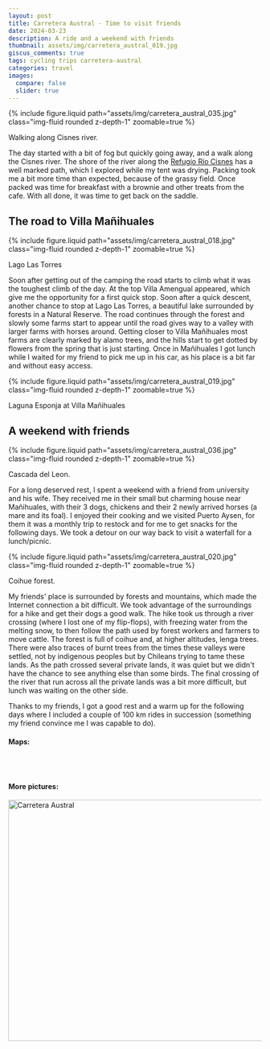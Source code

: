 ```yaml
---
layout: post
title: Carretera Austral - Time to visit friends
date: 2024-03-23
description: A ride and a weekend with friends
thumbnail: assets/img/carretera_austral_019.jpg
giscus_comments: true
tags: cycling trips carretera-austral
categories: travel
images:
  compare: false
  slider: true
---
```


{% include figure.liquid path="assets/img/carretera_austral_035.jpg" class="img-fluid rounded z-depth-1" zoomable=true %}

<div class="caption">
    Walking along Cisnes river.
</div>

The day started with a bit of fog but quickly going away, and a walk along the Cisnes river.
The shore of the river along the [Refugio Río Cisnes](https://www.refugioriocisnes.com/) has a well marked path, which I explored while my tent was drying.
Packing took me a bit more time than expected, because of the grassy field.
Once packed was time for breakfast with a brownie and other treats from the cafe.
With all done, it was time to get back on the saddle.

## The road to Villa Mañihuales

{% include figure.liquid path="assets/img/carretera_austral_018.jpg" class="img-fluid rounded z-depth-1" zoomable=true %}

<div class="caption">
    Lago Las Torres
</div>

Soon after getting out of the camping the road starts to climb what it was the toughest climb of the day.
At the top Villa Amengual appeared, which give me the opportunity for a first quick stop.
Soon after a quick descent, another chance to stop at Lago Las Torres, a beautiful lake surrounded by forests in a Natural Reserve.
The road continues through the forest and slowly some farms start to appear until the road gives way to a valley with larger farms with horses around.
Getting closer to Villa Mañihuales most farms are clearly marked by alamo trees, and the hills start to get dotted by flowers from the spring that is just starting.
Once in Mañihuales I got lunch while I waited for my friend to pick me up in his car, as his place is a bit far and without easy access.

{% include figure.liquid path="assets/img/carretera_austral_019.jpg" class="img-fluid rounded z-depth-1" zoomable=true %}

<div class="caption">
    Laguna Esponja at Villa Mañihuales
</div>


## A weekend with friends

{% include figure.liquid path="assets/img/carretera_austral_036.jpg" class="img-fluid rounded z-depth-1" zoomable=true %}

<div class="caption">
    Cascada del Leon.
</div>

For a long deserved rest, I spent a weekend with a friend from university and his wife.
They received me in their small but charming house near Mañihuales, with their 3 dogs, chickens and their 2 newly arrived horses (a mare and its foal). 
I enjoyed their cooking and we visited Puerto Aysen, for them it was a monthly trip to restock and for me to get snacks for the following days.
We took a detour on our way back to visit a waterfall for a lunch/picnic.

{% include figure.liquid path="assets/img/carretera_austral_020.jpg" class="img-fluid rounded z-depth-1" zoomable=true %}

<div class="caption">
    Coihue forest.
</div>

My friends' place is surrounded by forests and mountains, which made the Internet connection a bit difficult.
We took advantage of the surroundings for a hike and get their dogs a good walk.
The hike took us through a river crossing (where I lost one of my flip-flops), with freezing water from the melting snow, to then follow the path used by forest workers and farmers to move cattle.
The forest is full of coihue and, at higher altitudes, lenga trees.
There were also traces of burnt trees from the times these valleys were settled, not by indigenous peoples but by Chileans trying to tame these lands.
As the path crossed several private lands, it was quiet but we didn't have the chance to see anything else than some birds.
The final crossing of the river that run across all the private lands was a bit more difficult, but lunch was waiting on the other side. 

Thanks to my friends, I got a good rest and a warm up for the following days where I included a couple of 100 km rides in succession (something my friend convince me I was capable to do).

#### Maps:

<div class="strava-embed-placeholder" data-embed-type="activity" data-embed-id="10033204945" data-style="standard"></div><script src="https://strava-embeds.com/embed.js"></script>

<br/><br/>

#### More pictures:

<a data-flickr-embed="true" data-header="true" href="https://www.flickr.com/photos/faoch/albums/72177720313509568" title="Carretera Austral"><img src="https://live.staticflickr.com/65535/53409424323_e204897c05_z.jpg" width="640" height="480" alt="Carretera Austral"/></a><script async src="//embedr.flickr.com/assets/client-code.js" charset="utf-8"></script>
